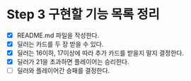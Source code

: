 # Step 3 구현할 기능 목록 정리
- [X] README.md 파일을 작성한다.
- [X] 딜러는 카드를 두 장 받을 수 있다.
- [X] 딜러는 16이하, 17이상에 따라 추가 카드를 받을지 말지 결정한다.
- [X] 딜러가 21을 초과하면 플레이어는 승리한다.
- [ ] 딜러와 플레이어간 승패를 결정한다.
